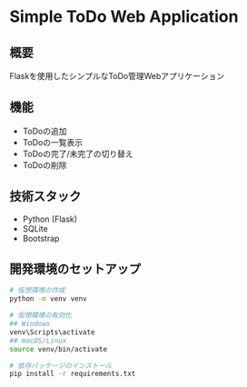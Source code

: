 # Simple ToDo Web Application

## 概要
Flaskを使用したシンプルなToDo管理Webアプリケーション

## 機能
- ToDoの追加
- ToDoの一覧表示
- ToDoの完了/未完了の切り替え
- ToDoの削除

## 技術スタック
- Python (Flask)
- SQLite
- Bootstrap

## 開発環境のセットアップ
```bash
# 仮想環境の作成
python -m venv venv

# 仮想環境の有効化
## Windows
venv\Scripts\activate
## macOS/Linux
source venv/bin/activate

# 依存パッケージのインストール
pip install -r requirements.txt
```